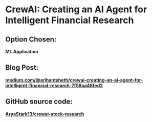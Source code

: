 # CrewAI: Creating an AI Agent for Intelligent Financial Research

## Option Chosen: 
**ML Application**

## Blog Post: 
**[medium.com/@arihantsheth/crewai-creating-an-ai-agent-for-intelligent-financial-research-7f58aa48fed2](https://medium.com/@arihantsheth/crewai-creating-an-ai-agent-for-intelligent-financial-research-7f58aa48fed2)**

## GitHub source code: 
**[AryaStark13/crewai-stock-research](https://www.github.com/AryaStark13/crewai-stock-research)**